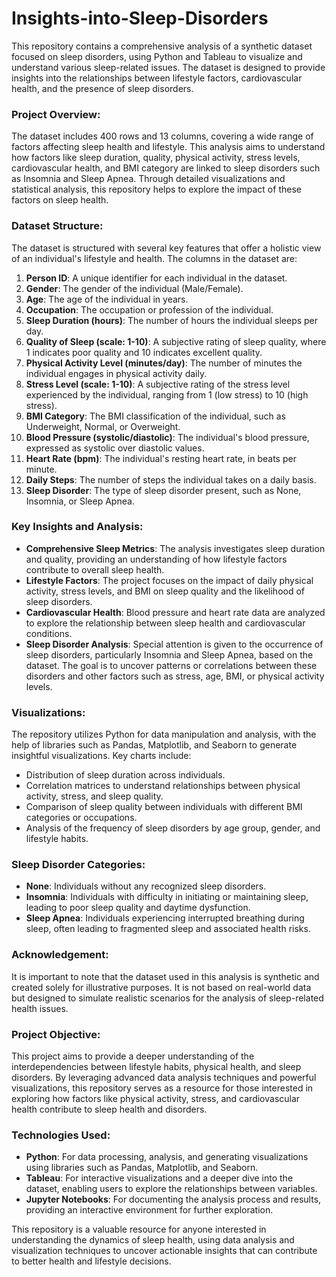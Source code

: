 # Insights-into-Sleep-Disorders
This repository contains a comprehensive analysis of a synthetic dataset focused on sleep disorders, using Python and Tableau to visualize and understand various sleep-related issues. The dataset is designed to provide insights into the relationships between lifestyle factors, cardiovascular health, and the presence of sleep disorders. 

### **Project Overview:**
The dataset includes 400 rows and 13 columns, covering a wide range of factors affecting sleep health and lifestyle. This analysis aims to understand how factors like sleep duration, quality, physical activity, stress levels, cardiovascular health, and BMI category are linked to sleep disorders such as Insomnia and Sleep Apnea. Through detailed visualizations and statistical analysis, this repository helps to explore the impact of these factors on sleep health.

### **Dataset Structure:**
The dataset is structured with several key features that offer a holistic view of an individual's lifestyle and health. The columns in the dataset are:

1. **Person ID**: A unique identifier for each individual in the dataset.
2. **Gender**: The gender of the individual (Male/Female).
3. **Age**: The age of the individual in years.
4. **Occupation**: The occupation or profession of the individual.
5. **Sleep Duration (hours)**: The number of hours the individual sleeps per day.
6. **Quality of Sleep (scale: 1-10)**: A subjective rating of sleep quality, where 1 indicates poor quality and 10 indicates excellent quality.
7. **Physical Activity Level (minutes/day)**: The number of minutes the individual engages in physical activity daily.
8. **Stress Level (scale: 1-10)**: A subjective rating of the stress level experienced by the individual, ranging from 1 (low stress) to 10 (high stress).
9. **BMI Category**: The BMI classification of the individual, such as Underweight, Normal, or Overweight.
10. **Blood Pressure (systolic/diastolic)**: The individual's blood pressure, expressed as systolic over diastolic values.
11. **Heart Rate (bpm)**: The individual's resting heart rate, in beats per minute.
12. **Daily Steps**: The number of steps the individual takes on a daily basis.
13. **Sleep Disorder**: The type of sleep disorder present, such as None, Insomnia, or Sleep Apnea.

### **Key Insights and Analysis:**
- **Comprehensive Sleep Metrics**: The analysis investigates sleep duration and quality, providing an understanding of how lifestyle factors contribute to overall sleep health.
- **Lifestyle Factors**: The project focuses on the impact of daily physical activity, stress levels, and BMI on sleep quality and the likelihood of sleep disorders.
- **Cardiovascular Health**: Blood pressure and heart rate data are analyzed to explore the relationship between sleep health and cardiovascular conditions.
- **Sleep Disorder Analysis**: Special attention is given to the occurrence of sleep disorders, particularly Insomnia and Sleep Apnea, based on the dataset. The goal is to uncover patterns or correlations between these disorders and other factors such as stress, age, BMI, or physical activity levels.

### **Visualizations:**
The repository utilizes Python for data manipulation and analysis, with the help of libraries such as Pandas, Matplotlib, and Seaborn to generate insightful visualizations. Key charts include:
- Distribution of sleep duration across individuals.
- Correlation matrices to understand relationships between physical activity, stress, and sleep quality.
- Comparison of sleep quality between individuals with different BMI categories or occupations.
- Analysis of the frequency of sleep disorders by age group, gender, and lifestyle habits.

### **Sleep Disorder Categories:**
- **None**: Individuals without any recognized sleep disorders.
- **Insomnia**: Individuals with difficulty in initiating or maintaining sleep, leading to poor sleep quality and daytime dysfunction.
- **Sleep Apnea**: Individuals experiencing interrupted breathing during sleep, often leading to fragmented sleep and associated health risks.

### **Acknowledgement:**
It is important to note that the dataset used in this analysis is synthetic and created solely for illustrative purposes. It is not based on real-world data but designed to simulate realistic scenarios for the analysis of sleep-related health issues.

### **Project Objective:**
This project aims to provide a deeper understanding of the interdependencies between lifestyle habits, physical health, and sleep disorders. By leveraging advanced data analysis techniques and powerful visualizations, this repository serves as a resource for those interested in exploring how factors like physical activity, stress, and cardiovascular health contribute to sleep health and disorders.

### **Technologies Used:**
- **Python**: For data processing, analysis, and generating visualizations using libraries such as Pandas, Matplotlib, and Seaborn.
- **Tableau**: For interactive visualizations and a deeper dive into the dataset, enabling users to explore the relationships between variables.
- **Jupyter Notebooks**: For documenting the analysis process and results, providing an interactive environment for further exploration.

This repository is a valuable resource for anyone interested in understanding the dynamics of sleep health, using data analysis and visualization techniques to uncover actionable insights that can contribute to better health and lifestyle decisions.
